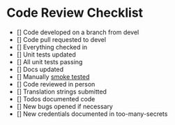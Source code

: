 # Code Review Checklist

* [] Code developed on a branch from devel
* [] Code pull requested to devel
* [] Everything checked in
* [] Unit tests updated
* [] All unit tests passing
* [] Docs updated
* [] Manually [smoke tested](manual_smoke_test.md)
* [] Code reviewed in person
* [] Translation strings submitted
* [] Todos documented code
* [] New bugs opened if necessary
* [] New credentials documented in too-many-secrets